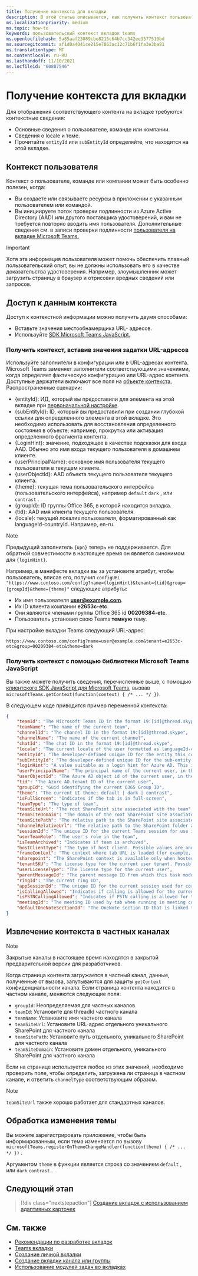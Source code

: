 ```yaml
---
title: Получение контекста для вкладки
description: В этой статье описывается, как получить контекст пользователя для вкладок
ms.localizationpriority: medium
ms.topic: how-to
keywords: пользовательский контекст вкладок teams
ms.openlocfilehash: 5a85aaf23089cbe8215c64b7cc342ee3577510bd
ms.sourcegitcommit: af1d0a4041ce215e7863ac12c71b6f1fa3e3ba81
ms.translationtype: MT
ms.contentlocale: ru-RU
ms.lasthandoff: 11/10/2021
ms.locfileid: "60887546"
---
```

# <a name="get-context-for-your-tab"></a>Получение контекста для вкладки

Для отображения соответствующего контента на вкладке требуются контекстные сведения:

* Основные сведения о пользователе, команде или компании.
* Сведения о locale и теме.
* Прочитайте `entityId` или `subEntityId` определяйте, что находится на этой вкладке.

## <a name="user-context"></a>Контекст пользователя

Контекст о пользователе, команде или компании может быть особенно полезен, когда:

* Вы создаете или связываете ресурсы в приложении с указанным пользователем или командой.
* Вы инициируете поток проверки подлинности из Azure Active Directory (AAD) или другого поставщика удостоверений, и вам не требуется повторно вводить имя пользователя. Дополнительные сведения см. в записи проверки подлинности [пользователя на вкладке Microsoft Teams.](~/concepts/authentication/authentication.md)

> [!IMPORTANT]
> Хотя эта информация пользователя может помочь обеспечить плавный пользовательский опыт, вы не должны использовать его в качестве доказательства удостоверения.  Например, злоумышленник может загрузить страницу в браузер и отрисовки вредных сведений или запросов.

## <a name="access-context-information"></a>Доступ к данным контекста

Доступ к контекстной информации можно получить двумя способами:

* Вставьте значения местообнамерщика URL- адресов.
* Используйте [SDK Microsoft Teams JavaScript.](/javascript/api/overview/msteams-client)

### <a name="get-context-by-inserting-url-placeholder-values"></a>Получить контекст, вставив значения задатки URL-адресов

Используйте заполнители в конфигурации или в URL-адресах контента. Microsoft Teams заменяет заполнители соответствующими значениями, когда определяет фактическую конфигурацию или URL-адрес контента. Доступные держатели включают все поля на [объекте контекста.](/javascript/api/@microsoft/teams-js/microsoftteams.context?view=msteams-client-js-latest&preserve-view=true) Распространенные сценарии:

* {entityId}: ИД, который вы предоставили для элемента на этой вкладке при [первоначальной настройке](~/tabs/how-to/create-tab-pages/configuration-page.md).
* {subEntityId}: ID, который вы предоставили при создании глубокой ссылки для определенного элемента в этой вкладке. [](~/concepts/build-and-test/deep-links.md) Это необходимо использовать для восстановления определенного состояния в объекте; например, прокрутка или активация определенного фрагмента контента.
* {LoginHint}: значение, подходящее в качестве подсказки для входа AAD. Обычно это имя входа текущего пользователя в домашнем клиенте.
* {userPrincipalName}: основное имя пользователя текущего пользователя в текущем клиенте.
* {userObjectId}: AAD объекта текущего пользователя текущего клиента.
* {theme}: текущая тема пользовательского интерфейса (пользовательского интерфейса), например `default` `dark` , или `contrast` .
* {groupId}: ID группы Office 365, в которой находится вкладка.
* {tid}: AAD имя клиента текущего пользователя.
* {locale}: текущий локализ пользователя, форматированный как languageId-countryId. Например, en-ru.

> [!NOTE]
> Предыдущий заполнитель `{upn}` теперь не поддерживается. Для обратной совместимости в настоящее время он является синонимом для `{loginHint}`.

Например, в манифесте вкладки вы за установите атрибут, чтобы пользователь, вписав его, получил `configURL` `"https://www.contoso.com/config?name={loginHint}&tenant={tid}&group={groupId}&theme={theme}"` следующие атрибуты:

* Их имя пользователя **user@example.com**.
* Их ID клиента компании **e2653c-etc**.
* Они являются членами группы Office 365 id **00209384-etc**.
* Пользователь установил свою Teams **темную** тему.

При настройке вкладки Teams следующий URL-адрес:

`https://www.contoso.com/config?name=user@example.com&tenant=e2653c-etc&group=00209384-etc&theme=dark`

### <a name="get-context-by-using-the-microsoft-teams-javascript-library"></a>Получить контекст с помощью библиотеки Microsoft Teams JavaScript

Вы также можете получить сведения, перечисленные выше, с помощью [клиентского SDK JavaScript для Microsoft Teams](/javascript/api/overview/msteams-client), вызвав `microsoftTeams.getContext(function(context) { /* ... */ })`.

В следующем коде приводится пример переменной контекста:

```json
{
    "teamId": "The Microsoft Teams ID in the format 19:[id]@thread.skype",
    "teamName": "The name of the current team",
    "channelId": "The channel ID in the format 19:[id]@thread.skype",
    "channelName": "The name of the current channel",
    "chatId": "The chat ID in the format 19:[id]@thread.skype",
    "locale": "The current locale of the user formatted as languageId-countryId (for example, en-us)",
    "entityId": "The developer-defined unique ID for the entity this content points to",
    "subEntityId": "The developer-defined unique ID for the sub-entity this content points to",
    "loginHint": "A value suitable as a login hint for Azure AD. This is usually the login name of the current user, in their home tenant",
    "userPrincipalName": "The principal name of the current user, in the current tenant",
    "userObjectId": "The Azure AD object id of the current user, in the current tenant",
    "tid": "The Azure AD tenant ID of the current user",
    "groupId": "Guid identifying the current O365 Group ID",
    "theme": "The current UI theme: default | dark | contrast",
    "isFullScreen": "Indicates if the tab is in full-screen",
    "teamType": "The type of team",
    "teamSiteUrl": "The root SharePoint site associated with the team",
    "teamSiteDomain": "The domain of the root SharePoint site associated with the team",
    "teamSitePath": "The relative path to the SharePoint site associated with the team",
    "channelRelativeUrl": "The relative path to the SharePoint folder associated with the channel",
    "sessionId": "The unique ID for the current Teams session for use in correlating telemetry data",
    "userTeamRole": "The user's role in the team",
    "isTeamArchived": "Indicates if team is archived",
    "hostClientType": "The type of host client. Possible values are android, ios, web, desktop, rigel",
    "frameContext": "The context where tab URL is loaded (for example, content, task, setting, remove, sidePanel)",
    "sharepoint": "The SharePoint context is available only when hosted in SharePoint",
    "tenantSKU": "The license type for the current user tenant. Possible values are enterprise, free, edu, unknown",
    "userLicenseType": "The license type for the current user",
    "parentMessageId": "The parent message ID from which this task module is launched",
    "ringId": "The current ring ID",
    "appSessionId": "The unique ID for the current session used for correlating telemetry data",
    "isCallingAllowed": "Indicates if calling is allowed for the current logged in user",
    "isPSTNCallingAllowed": "Indicates if PSTN calling is allowed for the current logged in user",
    "meetingId": "The meeting ID used by tab when running in meeting context",
    "defaultOneNoteSectionId": "The OneNote section ID that is linked to the channel"
}
```

## <a name="retrieve-context-in-private-channels"></a>Извлечение контекста в частных каналах

> [!Note]
> Закрытые каналы в настоящее время находятся в закрытой предварительной версии для разработчиков.

Когда страница контента загружается в частный канал, данные, полученные от вызова, запутываются для защиты `getContext` конфиденциальности канала. Если страница контента находится в частном канале, меняются следующие поля:

* `groupId`: Неопределяемая для частных каналов
* `teamId`: Установите для threadId частного канала
* `teamName`: Установите имя частного канала
* `teamSiteUrl`: Установите URL-адрес отдельного уникального SharePoint для частного канала
* `teamSitePath`: Установите путь отдельного, уникального SharePoint для частного канала
* `teamSiteDomain`: Установите домен отдельного, уникального SharePoint для частного канала

Если на странице используется любое из этих значений, необходимо проверить поле, чтобы определить, загружена ли страница в частном канале, и ответить `channelType` соответствующим образом.

> [!Note]
> `teamSiteUrl` также хорошо работает для стандартных каналов.

## <a name="handle-theme-change"></a>Обработка изменения темы

Вы можете зарегистрировать приложение, чтобы быть информированным, если тема изменяется по вызову `microsoftTeams.registerOnThemeChangeHandler(function(theme) { /* ... */ })` .

Аргументом `theme` в функции является строка со значением `default` , или `dark` `contrast` .

## <a name="next-step"></a>Следующий этап

> [!div class="nextstepaction"]
> [Создание вкладок с использованием адаптивных карточек](~/tabs/how-to/build-adaptive-card-tabs.md)

## <a name="see-also"></a>См. также

* [Рекомендации по разработке вкладок](../../tabs/design/tabs.md)
* [Teams вкладки](~/tabs/what-are-tabs.md)
* [Создание личной вкладки](~/tabs/how-to/create-personal-tab.md)
* [Создание вкладки канала или группы](~/tabs/how-to/create-channel-group-tab.md)
* [Использование модулей задач во вкладках](~/task-modules-and-cards/task-modules/task-modules-tabs.md)